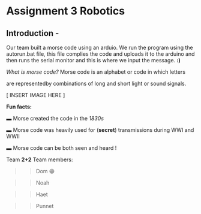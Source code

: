 # Assignment 3 Robotics 

## Introduction - 

Our team built a morse code using an arduio.
We run the program using the autorun.bat file,
this file complies the code and uploads it to the
arduino and then runs the serial monitor
and this is  where we input the message. **:)**  



_What is morse code?_
Morse code is an alphabet or code in which letters



are representedby combinations of long and short light or sound signals.







[ INSERT IMAGE HERE ]






**Fun facts:** 





▬ Morse created the code in the _1830s_




▬ Morse code was heavily used for (**secret**) transmissions during WWI and WWII 




▬ Morse code can be both seen and heard !

Team **2+2**
Team members:
>>    Dom :grin: 

>>    Noah 

>>    Haet

>>    Punnet 

